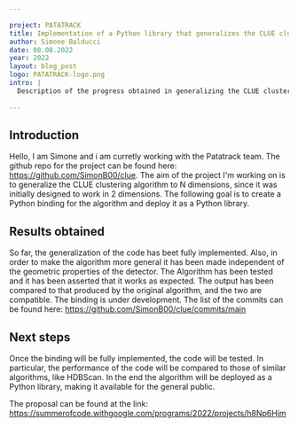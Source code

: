 ```yaml
---

project: PATATRACK
title: Implementation of a Python library that generalizes the CLUE clustering algorithm
author: Simone Balducci
date: 08.08.2022
year: 2022
layout: blog_post
logo: PATATRACK-logo.png
intro: |
  Description of the progress obtained in generalizing the CLUE clustering algorithm to N dimensions and binding it with Python.
  
---
```

  
## Introduction
Hello, I am Simone and i am curretly working with the Patatrack team. The github repo for the project can be found here: https://github.com/SimonB00/clue.
The aim of the project I'm working on is to generalize the CLUE clustering algorithm to N dimensions, since it was initially designed to work in 
2 dimensions. The following goal is to create a Python binding for the algorithm and deploy it as a Python library.
  
## Results obtained
So far, the generalization of the code has beet fully implemented. Also, in order to make the algorithm more general it has been made independent of the
geometric properties of the detector.
The Algorithm has been tested and it has been asserted that it works as expected. The output has been compared to that produced by the original algorithm,
and the two are compatible.
The binding is under development.
The list of the commits can be found here: https://github.com/SimonB00/clue/commits/main
  
## Next steps
Once the binding will be fully implemented, the code will be tested. In particular, the performance of the code will be compared to those of similar 
algorithms, like HDBScan. 
In the end the algorithm will be deployed as a Python library, making it available for the general public.

The proposal can be found at the link: https://summerofcode.withgoogle.com/programs/2022/projects/h8Np6Hjm
